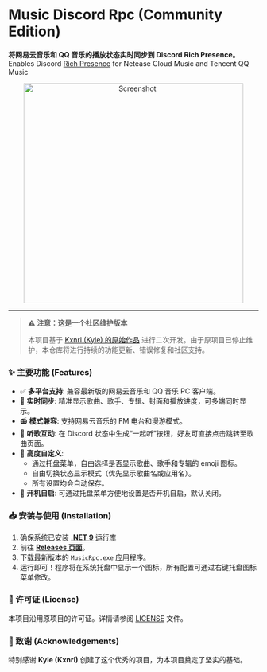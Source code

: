 # Music Discord Rpc (Community Edition)

**将网易云音乐和 QQ 音乐的播放状态实时同步到 Discord Rich Presence。**  
Enables Discord [Rich Presence](https://discordapp.com/rich-presence) for Netease Cloud Music and Tencent QQ Music

<div align="center">
  <img src="https://github.com/user-attachments/assets/9e154853-253a-4f7c-933c-ef3aa963e2d6" alt="Screenshot" width="442">
</div>

---

> **⚠️ 注意：这是一个社区维护版本**
>
> 本项目基于 [Kxnrl (Kyle) 的原始作品](https://github.com/Kxnrl/NetEase-Cloud-Music-DiscordRPC)
> 进行二次开发。由于原项目已停止维护，本仓库将进行持续的功能更新、错误修复和社区支持。

### ✨ 主要功能 (Features)

-   ✅ **多平台支持**: 兼容最新版的网易云音乐和 QQ 音乐 PC 客户端。
-   🎵 **实时同步**: 精准显示歌曲、歌手、专辑、封面和播放进度，可多端同时显示。
-   📻 **模式兼容**: 支持网易云音乐的 FM 电台和漫游模式。
-   🔗 **听歌互动**: 在 Discord 状态中生成“一起听”按钮，好友可直接点击跳转至歌曲页面。
-   🎨 **高度自定义**:
    -   通过托盘菜单，自由选择是否显示歌曲、歌手和专辑的 emoji 图标。
    -   自由切换状态显示模式（优先显示歌曲名或应用名）。
    -   所有设置均会自动保存。
-   🚀 **开机自启**: 可通过托盘菜单方便地设置是否开机自启，默认关闭。

### 📥 安装与使用 (Installation)

1.  确保系统已安装 **[.NET 9](https://dotnet.microsoft.com/download)** 运行库
2.  前往 **[Releases 页面](https://github.com/kriYamiHikari/Music-DiscordRPC/releases)**。
3.  下载最新版本的 `MusicRpc.exe` 应用程序。
4.  运行即可！程序将在系统托盘中显示一个图标，所有配置可通过右键托盘图标菜单修改。

### 📜 许可证 (License)

本项目沿用原项目的许可证。详情请参阅 [LICENSE](LICENSE) 文件。

### 🙏 致谢 (Acknowledgements)

特别感谢 **Kyle (Kxnrl)** 创建了这个优秀的项目，为本项目奠定了坚实的基础。
